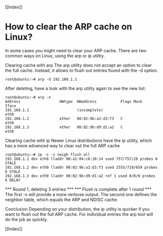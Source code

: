 [[Index]] 


# How to clear the ARP cache on Linux?

In some cases you might need to clear your ARP cache. There are two common ways on Linux, using the arp or ip utility.

Clearing cache with arp
The arp utility does not accept an option to clear the full cache. Instead, it allows to flush out entries found with the -d option.
```
root@ubuntu:~# arp -d 192.168.1.1
```
After deleting, have a look with the arp utility again to see the new list:
```
root@ubuntu:~# arp -n
Address                  HWtype  HWaddress           Flags Mask            Iface
192.168.1.1                      (incomplete)                              eth0
192.168.1.2              ether   00:02:9b:a2:d3:f3   C                     eth0
192.168.1.3              ether   00:02:9b:d9:d1:a2   C                     eth0
```
Clearing cache with ip
Newer Linux distributions have the ip utility, which has a more advanced way to clear out the full ARP cache
```
root@ubuntu:~# ip -s -s neigh flush all
192.168.1.1 dev eth0 lladdr 00:a1:04:c6:10:14 used 757/757/28 probes 6 STALE
192.168.1.2 dev eth0 lladdr 00:02:9b:a2:d3:f3 used 2555/719/659 probes 6 STALE
192.168.1.3 dev eth0 lladdr 00:02:9b:d9:d1:a2 ref 1 used 0/0/0 probes 6 DELAY
```
*** Round 1, deleting 3 entries ***
*** Flush is complete after 1 round ***
The first -s will provide a more verbose output. The second one defines the neighbor table, which equals the ARP and NDISC cache.

Conclusion
Depending on your distribution, the ip utility is quicker if you want to flush out the full ARP cache. For individual entries the arp tool will do the job as quickly. 

[[Index]] 